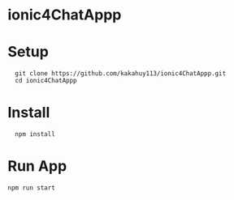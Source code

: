 # ionic4ChatAppp
# Setup
```
  git clone https://github.com/kakahuy113/ionic4ChatAppp.git
  cd ionic4ChatAppp
```
# Install
```
  npm install
```
# Run App
  ```
  npm run start
  ```
